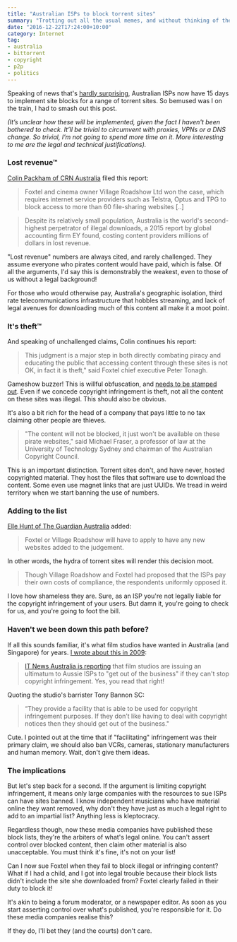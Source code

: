 ```yaml
---
title: "Australian ISPs to block torrent sites"
summary: "Trotting out all the usual memes, and without thinking of the implications."
date: "2016-12-22T17:24:00+10:00"
category: Internet
tag:
- australia
- bittorrent
- copyright
- p2p
- politics
---
```

Speaking of news that's [hardly surprising], Australian ISPs now have 15 days to implement site blocks for a range of torrent sites. So bemused was I on the train, I had to smash out this post.

<p style="font-style:italic">(It’s unclear how these will be implemented, given the fact I haven't been bothered to check. It’ll be trivial to circumvent with proxies, VPNs or a DNS change. So trivial, I’m not going to spend more time on it. More interesting to me are the legal and technical justifications).</p>

### Lost revenue™

[Colin Packham of CRN Australia] filed this report:

> Foxtel and cinema owner Village Roadshow Ltd won the case, which requires internet service providers such as Telstra, Optus and TPG to block access to more than 60 file-sharing websites [..]

> Despite its relatively small population, Australia is the world's second-highest perpetrator of illegal downloads, a 2015 report by global accounting firm EY found, costing content providers millions of dollars in lost revenue. 

"Lost revenue" numbers are always cited, and rarely challenged. They assume everyone who pirates content would have paid, which is false. Of all the arguments, I'd say this is demonstrably the weakest, even to those of us without a legal background!

For those who would otherwise pay, Australia's geographic isolation, third rate telecommunications infrastructure that hobbles streaming, and lack of legal avenues for downloading much of this content all make it a moot point.

### It's theft™

And speaking of unchallenged claims, Colin continues his report:

> This judgment is a major step in both directly combating piracy and educating the public that accessing content through these sites is not OK, in fact it is theft," said Foxtel chief executive Peter Tonagh.

Gameshow buzzer! This is willful obfuscation, and [needs to be stamped out]. Even if we concede copyright infringement is theft, not all the content on these sites was illegal. This should also be obvious.

It's also a bit rich for the head of a company that pays little to no tax claiming other people are thieves.

> "The content will not be blocked, it just won't be available on these pirate websites," said Michael Fraser, a professor of law at the University of Technology Sydney and chairman of the Australian Copyright Council.

This is an important distinction. Torrent sites don't, and have never, hosted copyrighted material. They host the files that software use to download the content. Some even use magnet links that are just UUIDs. We tread in weird territory when we start banning the use of numbers.


### Adding to the list

[Elle Hunt of The Guardian Australia] added:

> Foxtel or Village Roadshow will have to apply to have any new websites added to the judgement.

In other words, the hydra of torrent sites will render this decision moot.

> Though Village Roadshow and Foxtel had proposed that the ISPs pay their own costs of compliance, the respondents uniformly opposed it. 

I love how shameless they are. Sure, as an ISP you're not legally liable for the copyright infringement of your users. But damn it, you're going to check for us, and you're going to foot the bill.


### Haven't we been down this path before?

If all this sounds familiar, it's what film studios have wanted in Australia (and Singapore) for years. [I wrote about this in 2009]:

> [IT News Australia is reporting] that film studios are issuing an ultimatum to Aussie ISPs to "get out of the business" if they can't stop copyright infringement. Yes, you read that right!

Quoting the studio's barrister Tony Bannon SC:

> “They provide a facility that is able to be used for copyright infringement purposes. If they don’t like having to deal with copyright notices then they should get out of the business."

Cute. I pointed out at the time that if "facilitating" infringement was their primary claim, we should also ban VCRs, cameras, stationary manufacturers and human memory. Wait, don't give them ideas.


### The implications

But let's step back for a second. If the argument is limiting copyright infringement, it means only large companies with the resources to sue ISPs can have sites banned. I know independent musicians who have material online they want removed, why don't they have just as much a legal right to add to an impartial list? Anything less is kleptocracy.

Regardless though, now these media companies have published these block lists, they're the arbiters of what's legal online. You can't assert control over blocked content, then claim other material is also unacceptable. You must think it's fine, it's not on your list!

Can I now sue Foxtel when they fail to block illegal or infringing content? What if I had a child, and I got into legal trouble because their block lists didn't include the site she downloaded from? Foxtel clearly failed in their duty to block it!

It's akin to being a forum moderator, or a newspaper editor. As soon as you start asserting control over what's published, you're responsible for it. Do these media companies realise this?

If they do, I'll bet they (and the courts) don't care.

[pays no tax]: http://www.businessinsider.com.au/one-in-three-big-companies-dont-pay-tax-in-australia-2015-12
[hardly surprising]: https://rubenerd.com/prescription-drugs-are-far-worse/
[Colin Packham of CRN Australia]: http://www.crn.com.au/news/australian-government-to-force-isps-to-crack-down-on-torrent-sites-likes-pirate-bay-444855
[needs to be stamped out]: https://rubenerd.com/piracy-copyright/
[Elle Hunt of The Guardian Australia]: https://www.theguardian.com/technology/2016/dec/15/judge-orders-internet-providers-to-block-illegal-downloading-websites
[IT News Australia is reporting]: http://www.itnews.com.au/News/161447,day-22-film-studios-issue-ultimatum-to-isps.aspx
[I wrote about this in 2009]: https://rubenerd.com/aussie-isps-copyright/

